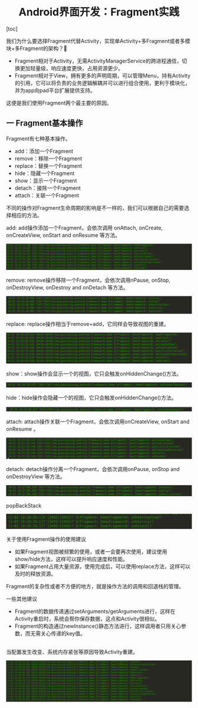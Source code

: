 <h1 align="center">Android界面开发：Fragment实践</h1>

[toc]

我们为什么要选择Fragment代替Activity，实现单Activity+多Fragment或者多模块+多Fragment的架构？🤔

- Fragment相对于Activity，无需ActivityManagerService的跨进程通信，切换更加轻量级，响应速度更快，占用资源更少。
- Fragment相对于View，拥有更多的声明周期，可以管理Menu，持有Activity的引用，它可以将负责的业务逻辑解耦并可以进行组合使用，更利于模块化，并为app向pad平台扩展提供支持。

这便是我们使用Fragment两个最主要的原因。

## 一 Fragment基本操作

Fragment有七种基本操作。

- add：添加一个Fragment
- remove：移除一个Fragment
- replace：替换一个Fragment
- hide：隐藏一个Fragment
- show：显示一个Fragment
- detach：接除一个Fragment
- attach：关联一个Fragment

不同的操作对Fragment生命周期的影响是不一样的，我们可以根据自己的需要选择相应的方法。

add: add操作添加一个Fragment，会依次调用 onAttach, onCreate, onCreateView, onStart and onResume 等方法。

<img src="../../../art/app/component/fragment_lifecycle_add.png"/>

remove: remove操作移除一个Fragment，会依次调用nPause, onStop, onDestroyView, onDestroy and onDetach 等方法。

<img src="../../../art/app/component/fragment_lifecycle_remove.png"/>

replace: replace操作相当于remove+add，它同样会导致视图的重建。

<img src="../../../art/app/component/fragment_lifecycle_replace.png"/>

show：show操作会显示一个的视图，它只会触发onHiddenChange()方法。

<img src="../../../art/app/component/fragment_lifecycle_show.png"/>

hide：hide操作会隐藏一个的视图，它只会触发onHiddenChange()方法。

<img src="../../../art/app/component/fragment_lifecycle_hide.png"/>

attach: attach操作关联一个Fragment，会依次调用onCreateView, onStart and onResume 。

<img src="../../../art/app/component/fragment_lifecycle_attach.png"/>

detach: detach操作分离一个Fragment，会依次调用onPause, onStop and onDestroyView  等方法。

<img src="../../../art/app/component/fragment_lifecycle_detach.png"/>

popBackStack

<img src="../../../art/app/component/fragment_lifecycle_pop_back.png"/>


关于使用Fragment操作的使用建议

- 如果Fragment视图被频繁的使用，或者一会要再次使用，建议使用show/hide方法，这样可以提升响应速度和性能。
- 如果Fragment占用大量资源，使用完成后，可以使用replace方法，这样可以及时的释放资源。

Fragment的复杂性或者不方便的地方，就是操作方法的调用和回退栈的管理。


一些其他建议

- Fragment的数据传递通过setArguments/getArguments进行，这样在Activity重启时，系统会帮你保存数据，这点和Activity很相似。
- Fragment的构造通过newInstance()静态方法进行，这样调用者只用关心参数，而无需关心传递的key值。


##

当配置发生改变、系统内存紧张等原因导致Activity重建。

<img src="../../../art/app/component/fragment_lifecycle_recreate.png"/>